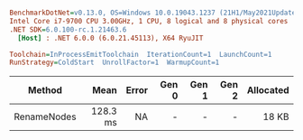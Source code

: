 ``` ini

BenchmarkDotNet=v0.13.0, OS=Windows 10.0.19043.1237 (21H1/May2021Update)
Intel Core i7-9700 CPU 3.00GHz, 1 CPU, 8 logical and 8 physical cores
.NET SDK=6.0.100-rc.1.21463.6
  [Host] : .NET 6.0.0 (6.0.21.45113), X64 RyuJIT

Toolchain=InProcessEmitToolchain  IterationCount=1  LaunchCount=1  
RunStrategy=ColdStart  UnrollFactor=1  WarmupCount=1  

```
|      Method |     Mean | Error | Gen 0 | Gen 1 | Gen 2 | Allocated |
|------------ |---------:|------:|------:|------:|------:|----------:|
| RenameNodes | 128.3 ms |    NA |     - |     - |     - |     18 KB |
